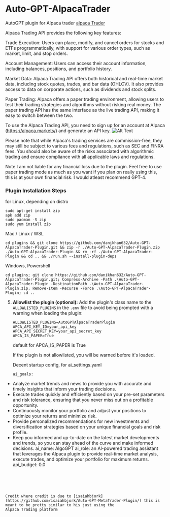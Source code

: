 # Auto-GPT-AlpacaTrader


AutoGPT plugin for Alpaca trader
[alpaca Trader](https://app.alpaca.markets/paper/dashboard/overview)

Alpaca Trading API provides the following key features:

Trade Execution: Users can place, modify, and cancel orders for stocks and ETFs programmatically, with support for various order types, such as market, limit, and stop orders.

Account Management: Users can access their account information, including balances, positions, and portfolio history.

Market Data: Alpaca Trading API offers both historical and real-time market data, including stock quotes, trades, and bar data (OHLCV). It also provides access to data on corporate actions, such as dividends and stock splits.

Paper Trading: Alpaca offers a paper trading environment, allowing users to test their trading strategies and algorithms without risking real money. The paper trading API has the same interface as the live trading API, making it easy to switch between the two.


To use the Alpaca Trading API, you need to sign up for an account at Alpaca (https://alpaca.markets/) and generate an API key.
![Alt Text](https://i.imgur.com/rGqmWwW.png)


Please note that while Alpaca's trading services are commission-free, they may still be subject to various fees and regulations, such as SEC and FINRA fees. You should also be aware of the risks associated with algorithmic trading and ensure compliance with all applicable laws and regulations.

Note I am not liable for any financial loss due to the plugin.
Feel free to use paper trading mode as much as you want if you plan on really
using this, this is at your own financial risk. I would atleast recommend GPT-4.


### Plugin Installation Steps

for Linux, depending on distro
```
sudo apt-get install zip
apk add zip
sudo pacman -S zip
sudo yum install zip
```
Mac / Linux / WSL
```
cd plugins && git clone https://github.com/danikhan632/Auto-GPT-AlpacaTrader-Plugin.git && zip -r ./Auto-GPT-AlpacaTrader-Plugin.zip ./Auto-GPT-AlpacaTrader-Plugin && rm -rf ./Auto-GPT-AlpacaTrader-Plugin && cd .. && ./run.sh --install-plugin-deps

```
Windows, Powershell
```
cd plugins; git clone https://github.com/danikhan632/Auto-GPT-AlpacaTrader-Plugin.git; Compress-Archive -Path .\Auto-GPT-AlpacaTrader-Plugin -DestinationPath .\Auto-GPT-AlpacaTrader-Plugin.zip; Remove-Item -Recurse -Force .\Auto-GPT-AlpacaTrader-Plugin; cd ..
```



5. **Allowlist the plugin (optional):**
   Add the plugin's class name to the `ALLOWLISTED_PLUGINS` in the `.env` file to avoid being prompted with a warning when loading the plugin:

   ``` shell
   ALLOWLISTED_PLUGINS=AutoGPTAlpacaTraderPlugin
   APCA_API_KEY_ID=your_api_key
   APCA_API_SECRET_KEY=your_api_secret_key
   APCA_IS_PAPER=True 
   ```
   default for APCA_IS_PAPER is True 

   If the plugin is not allowlisted, you will be warned before it's loaded.

   Decent startup config, for ai_settings.yaml
   ```
   ai_goals:
- Analyze market trends and news to provide you with accurate and timely insights
  that inform your trading decisions.
- Execute trades quickly and efficiently based on your pre-set parameters and risk
  tolerance, ensuring that you never miss out on a profitable opportunity.
- Continuously monitor your portfolio and adjust your positions to optimize your returns
  and minimize risk.
- Provide personalized recommendations for new investments and diversification strategies
  based on your unique financial goals and risk profile.
- Keep you informed and up-to-date on the latest market developments and trends, so
  you can stay ahead of the curve and make informed decisions.
ai_name: AlgoGPT
ai_role: an AI-powered trading assistant that leverages the Alpaca plugin to provide
  real-time market analysis, execute trades, and optimize your portfolio for maximum
  returns.
api_budget: 0.0
```





Credit where credit is due to [isaiahbjork](https://github.com/isaiahbjork/Auto-GPT-MetaTrader-Plugin/) this is meant to be pretty similar to his just using the
Alpaca Trading platform